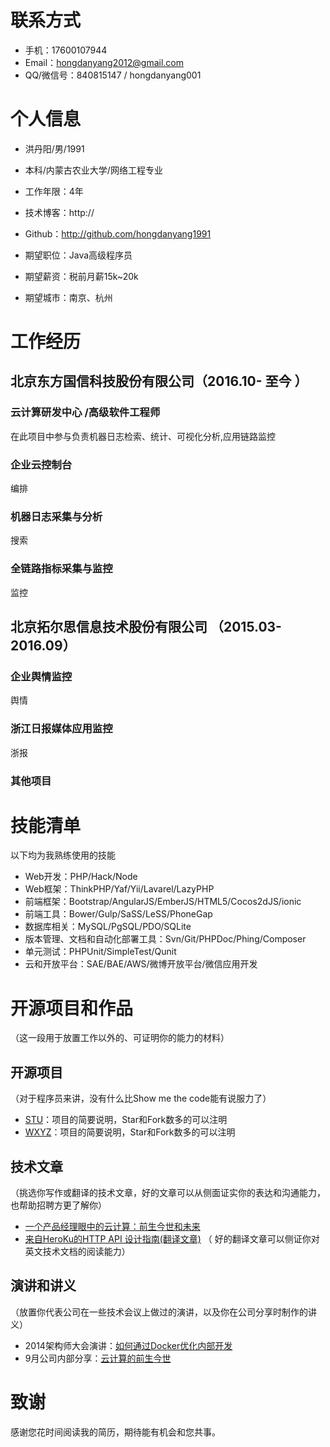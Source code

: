 # 联系方式
- 手机：17600107944
- Email：hongdanyang2012@gmail.com
- QQ/微信号：840815147 / hongdanyang001


# 个人信息

 - 洪丹阳/男/1991 
 - 本科/内蒙古农业大学/网络工程专业 
 - 工作年限：4年
 - 技术博客：http://
 - Github：http://github.com/hongdanyang1991

 - 期望职位：Java高级程序员
 - 期望薪资：税前月薪15k~20k
 - 期望城市：南京、杭州


# 工作经历

## 北京东方国信科技股份有限公司（2016.10- 至今 ）

### 云计算研发中心 /高级软件工程师
在此项目中参与负责机器日志检索、统计、可视化分析,应用链路监控

### 企业云控制台
编排

### 机器日志采集与分析
搜索

### 全链路指标采集与监控
监控
  
## 北京拓尔思信息技术股份有限公司 （2015.03-2016.09）

### 企业舆情监控
舆情


### 浙江日报媒体应用监控 
浙报

### 其他项目
  
  
# 技能清单
以下均为我熟练使用的技能

- Web开发：PHP/Hack/Node
- Web框架：ThinkPHP/Yaf/Yii/Lavarel/LazyPHP
- 前端框架：Bootstrap/AngularJS/EmberJS/HTML5/Cocos2dJS/ionic
- 前端工具：Bower/Gulp/SaSS/LeSS/PhoneGap
- 数据库相关：MySQL/PgSQL/PDO/SQLite
- 版本管理、文档和自动化部署工具：Svn/Git/PHPDoc/Phing/Composer
- 单元测试：PHPUnit/SimpleTest/Qunit
- 云和开放平台：SAE/BAE/AWS/微博开放平台/微信应用开发
  
  
# 开源项目和作品
（这一段用于放置工作以外的、可证明你的能力的材料）

## 开源项目
（对于程序员来讲，没有什么比Show me the code能有说服力了）

  - [STU](http://github.com/yourname/projectname)：项目的简要说明，Star和Fork数多的可以注明
  - [WXYZ](http://github.com/yourname/projectname)：项目的简要说明，Star和Fork数多的可以注明

## 技术文章
（挑选你写作或翻译的技术文章，好的文章可以从侧面证实你的表达和沟通能力，也帮助招聘方更了解你）

- [一个产品经理眼中的云计算：前生今世和未来](http://get.jobdeer.com/706.get)
- [来自HeroKu的HTTP API 设计指南(翻译文章)](http://get.jobdeer.com/343.get) （ 好的翻译文章可以侧证你对英文技术文档的阅读能力）

## 演讲和讲义
（放置你代表公司在一些技术会议上做过的演讲，以及你在公司分享时制作的讲义）

  - 2014架构师大会演讲：[如何通过Docker优化内部开发](http://ftqq.com)
  - 9月公司内部分享：[云计算的前生今世](http://ftqq.com)
  
  # 致谢
感谢您花时间阅读我的简历，期待能有机会和您共事。

